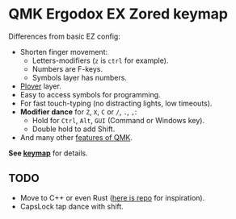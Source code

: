 # QMK Ergodox EX Zored keymap
Differences from basic EZ config:
- Shorten finger movement:
	- Letters-modifiers (`z` is `ctrl` for example).
	- Numbers are F-keys.
	- Symbols layer has numbers.
- [Plover](http://www.openstenoproject.org/) layer.
- Easy to access symbols for programming.
- For fast touch-typing (no distracting lights, low timeouts).
- **Modifier dance** for `Z`, `X`, `C` or `/`, `.`, `,`: 
	- Hold for `Ctrl`, `Alt`, `GUI` (Command or Windows key).
	- Double hold to add Shift.
- And many other [features of QMK](https://docs.qmk.fm/#/features).

**See [keymap](./keymap.c)** for details.

## TODO  
- Move to C++ or even Rust ([here is repo](https://github.com/zored/alebastr-qmk-whitefox-keymap) for inspiration).
- CapsLock tap dance with shift.
